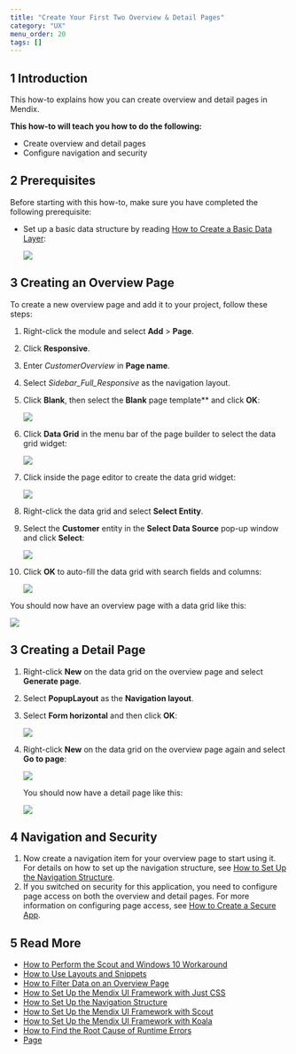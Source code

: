 ```yaml
---
title: "Create Your First Two Overview & Detail Pages"
category: "UX"
menu_order: 20
tags: []
---
```


## 1 Introduction

This how-to explains how you can create overview and detail pages in Mendix. 

**This how-to will teach you how to do the following:**

* Create overview and detail pages
* Configure navigation and security

## 2 Prerequisites

Before starting with this how-to, make sure you have completed the following prerequisite:

*  Set up a basic data structure by reading [How to Create a Basic Data Layer](../data-models/create-a-basic-data-layer):
    
    ![](attachments/18448745/18582175.png)

## 3 Creating an Overview Page

To create a new overview page and add it to your project, follow these steps:

1.  Right-click the module and select **Add** > **Page**.
2. Click **Responsive**.
3. Enter *CustomerOverview* in **Page name**.
4. Select _Sidebar_Full_Responsive_ as the navigation layout.
5.  Click **Blank**, then select the **Blank** page template** and click **OK**:

    ![](attachments/18448704/18581337.png)

6.  Click **Data Grid** in the menu bar of the page builder to select the data grid widget:

    ![](attachments/18448704/18581335.png)

7.  Click inside the page editor to create the data grid widget:

    ![](attachments/18448704/18581334.png)

8.  Right-click the data grid and select **Select Entity**.
9.  Select the **Customer** entity in the **Select Data Source** pop-up window and click **Select**:

    ![](attachments/18448704/18581345.png)

10. Click **OK** to auto-fill the data grid with search fields and columns:

    ![](attachments/18448704/18581343.png)

You should now have an overview page with a data grid like this:

![](attachments/18448704/18581330.png)

## 3 Creating a Detail Page

1.  Right-click **New** on the data grid on the overview page and select **Generate page**.
2.  Select **PopupLayout** as the **Navigation layout**.
3.  Select **Form horizontal** and then click **OK**:

    ![](attachments/18448704/18581327.png) 

4.  Right-click **New** on the data grid on the overview page again and select **Go to page**:

    ![](attachments/18448704/18581326.png)

    You should now have a detail page like this:

    ![](attachments/18448704/18581325.png)

## 4 Navigation and Security

1. Now create a navigation item for your overview page to start using it. For details on how to set up the navigation structure, see [How to Set Up the Navigation Structure](setting-up-the-navigation-structure).
2. If you switched on security for this application, you need to configure page access on both the overview and detail pages. For more information on configuring page access, see [How to Create a Secure App](../security/create-a-secure-app).

## 5 Read More

* [How to Perform the Scout and Windows 10 Workaround](perform-scout-and-windows-10-workaround)
* [How to Use Layouts and Snippets](layouts-and-snippets)
* [How to Filter Data on an Overview Page](filtering-data-on-an-overview-page)
* [How to Set Up the Mendix UI Framework with Just CSS](setup-mendix-ui-framework-with-just-css)
* [How to Set Up the Navigation Structure](setting-up-the-navigation-structure)
* [How to Set Up the Mendix UI Framework with Scout](setup-mendix-ui-framework-with-scout)
* [How to Set Up the Mendix UI Framework with Koala](setup-mendix-ui-framework-with-koala)
* [How to Find the Root Cause of Runtime Errors](../monitoring-troubleshooting/finding-the-root-cause-of-runtime-errors)
* [Page](/refguide7/page)
